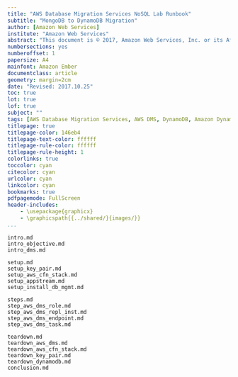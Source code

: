 ```yaml
---
title: "AWS Database Migration Services NoSQL Lab Runbook"
subtitle: "MongoDB to DynamoDB Migration"
author: [Amazon Web Services]
institute: "Amazon Web Services"
abstract: "This document is © 2017, Amazon Web Services, Inc. or its Affiliates. All rights reserved."
numbersections: yes
numberoffset: 1
papersize: A4
mainfont: Amazon Ember
documentclass: article
geometry: margin=2cm
date: "Revised: 2017.10.25"
toc: true
lot: true
lof: true
subject: ""
tags: [AWS Database Migration Services, AWS DMS, DynamoDB, Amazon DynamoDB, MongoDB, NoSQL]
titlepage: true
titlepage-color: 146eb4
titlepage-text-color: ffffff
titlepage-rule-color: ffffff
titlepage-rule-height: 1
colorlinks: true
toccolor: cyan
citecolor: cyan
urlcolor: cyan
linkcolor: cyan
bookmarks: true
pdfpagemode: FullScreen
header-includes:
    - \usepackage{graphicx}
    - \graphicspath{{../shared/}{images/}}
...
```


```include
intro.md
intro_objective.md
intro_dms.md
```

```include
setup.md
setup_key_pair.md
setup_aws_cfn_stack.md
setup_appstream.md
setup_install_db_mgmt.md
```

```include
steps.md
step_aws_dms_role.md
step_aws_dms_repl_inst.md
step_aws_dms_endpoint.md
step_aws_dms_task.md
```

```include
teardown.md
teardown_aws_dms.md
teardown_aws_cfn_stack.md
teardown_key_pair.md
teardown_dynamodb.md
conclusion.md
```